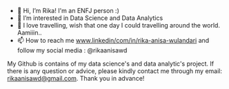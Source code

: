 - 👋 Hi, I’m Rika! I'm an ENFJ person :)
- 👀 I’m interested in Data Science and Data Analytics
- 🌱 I love travelling, wish that one day I could travelling around the world. Aamiiin..
- 📫 How to reach me www.linkedin/com/in/rika-anisa-wulandari and follow my social media : @rikaanisawd

My Github is contains of my data science's and data analytic's project. If there is any question or advice, please kindly contact me through my email: rikaanisawd@gmail.com. Thank you in advance!
<!---
rikaanisawd/rikaanisawd is a ✨ special ✨ repository because its `README.md` (this file) appears on your GitHub profile.
You can click the Preview link to take a look at your changes.
--->
